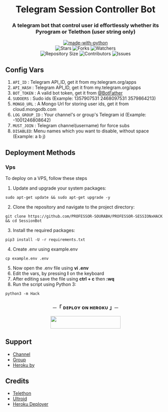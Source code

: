 <h1 align= center>Telegram Session Controller Bot</h1>
<h3 align = center>A telegram bot that control user id effortlessly whether its Pyrogram or Telethon (user string only)</h3>
<p align="center">
<a href="https://python.org"><img src="http://forthebadge.com/images/badges/made-with-python.svg" alt="made-with-python"></a>
<br>
    <img src="https://img.shields.io/github/stars/PROFESSOR-SOURABH/PROFESSOR-SESSIONxHACK?style=for-the-badge" alt="Stars">
    <img src="https://img.shields.io/github/forks/PROFESSOR-SOURABH/PROFESSOR-SESSIONxHACK?style=for-the-badge" alt="Forks">
    <img src="https://img.shields.io/github/watchers/PROFESSOR-SOURABH/PROFESSOR-SESSIONxHACK?style=for-the-badge" alt="Watchers"> 
<br>
    <img src="https://img.shields.io/github/repo-size/PROFESSOR-SOURABH/PROFESSOR-SESSIONxHACK?style=for-the-badge" alt="Repository Size">
    <img src="https://img.shields.io/github/contributors/PROFESSOR-SOURABH/PROFESSOR-SESSIONxHACK?style=for-the-badge" alt="Contributors">
    <img src="https://img.shields.io/github/issues/PROFESSOR-SOURABH/PROFESSOR-SESSIONxHACK?style=for-the-badge" alt="Issues">
</p>

## Config Vars

1. `API_ID` : Telegram API_ID, get it from my.telegram.org/apps
2. `API_HASH` : Telegram API_ID, get it from my.telegram.org/apps
3. `BOT_TOKEN` : A valid bot token, get it from [@BotFather](https://t.me/BotFather)
4. `SUDOERS` : Sudo ids (Example: 1357907531 2468097531 3579864213)
5. `MONGO_URL` : A Mongo Url for storing user ids, get it from cloud.mongodb.com
6. `LOG_GROUP_ID` : Your channel's or group's Telegram id (Example: -1001246808642)
7. `MUST_JOIN` : Telegram channel(username) for force subs
8. `DISABLED`: Menu names which you want to disable, without space (Example: a b j)

## Deployment Methods

### Vps

To deploy on a VPS, follow these steps

1. Update and upgrade your system packages:

```
sudo apt-get update && sudo apt-get upgrade -y
```

2. Clone the repository and navigate to the project directory:

```
git clone https://github.com/PROFESSOR-SOURABH/PROFESSOR-SESSIONxHACK && cd SessionBot
```

3. Install the required packages:

```
pip3 install -U -r requirements.txt
```

4. Create .env using example.env

```
cp example.env .env
```

5. Now open the .env file using **vi .env**
6. Edit the vars, by pressing **I** on the keyboard
7. After editing save the file using **ctrl + c** then **:wq**
8. Run the script using Python 3:

```
python3 -m Hack
```



<h3 align="center">
    ─「 ᴅᴇᴩʟᴏʏ ᴏɴ ʜᴇʀᴏᴋᴜ 」─
</h3>

<p align="center"><a href="https://dashboard.heroku.com/new?template=https://github.com/PROFESSOR-SOURABH/PROFESSOR-SESSIONxHACK"> <img src="https://img.shields.io/badge/Deploy%20On%20Heroku-green?style=for-the-badge&logo=heroku" width="220" height="38.45"/></a></p>

## Support

- [Channel](https://t.me/PROFESSOR_NETWORK)
- [Group](https://t.me/Friends_Chatting_Group_Friends_0)
- [Heroku by](t.me/SOURABH_OWNER)

## Credits

- [Telethon](https://github.com/LonamiWebs/Telethon)
- [Ultroid](https://github.com/TeamUltroid/Ultroid)
- [Heroku Deployer](t.me/SOURABH_OWNER)
